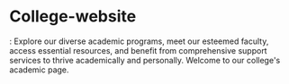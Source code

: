 # College-website
: Explore our diverse academic programs, meet our esteemed  faculty, access essential resources, and benefit from comprehensive  support services to thrive academically and personally. Welcome to  our college's academic page.
